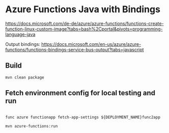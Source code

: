 # Azure Functions Java with Bindings

https://docs.microsoft.com/de-de/azure/azure-functions/functions-create-function-linux-custom-image?tabs=bash%2Cportal&pivots=programming-language-java

Output bindings: https://docs.microsoft.com/en-us/azure/azure-functions/functions-bindings-service-bus-output?tabs=javascript

## Build
```
mvn clean package  
```

## Fetch environment config for local testing and run

```

func azure functionapp fetch-app-settings ${DEPLOYMENT_NAME}func2app

mvn azure-functions:run
```